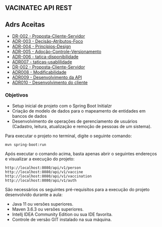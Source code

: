 <h2>VACINATEC API REST</h2>

## Adrs Aceitas

* [DR-002 - Proposta-Cliente-Servidor](adrs/aceitas/ADR-002-Proposta-Cliente-Servidor.md)
* [ADR-003 - Decisão-Atributos-Foco](adrs/aceitas/ADR-003-Decisão-Atributos-Foco.md)
* [ADR-004 - Princípios-Design](adrs/aceitas/ADR-004-Princípios-Design.md)
* [ADR-005 - Adoção-Controle-Versionamento](adrs/aceitas/ADR-005-Adoção-Controle-Versionamento.md)
* [ADR-006 - tatica-disponibilidade](adrs/aceitas/ADR-006-tatica-disponibilidade.md)
* [ADR007 - taticas-usablilidade](adrs/aceitas/ADR007-taticas-usablilidade.md)
* [DR-002 - Proposta-Cliente-Servidor](adrs/aceitas/ADR-002-Proposta-Cliente-Servidor.md)
* [ADR008 - Modificabilidade](adrs/aceitas/ADR-002-Proposta-Cliente-Servidor.md)
* [ADR009 - Desenvolvimento da API](adrs/aceitas/ADR9:Desenvolvimento-da-API.md)
* [ADR010 - Desenvolvimento do cliente](adrs/aceitas/ADR10Desenvolvimento-do-cliente.md)


### Objetivos

* Setup inicial de projeto com o Spring Boot Initialzr 
* Criação de modelo de dados para o mapeamento de entidades em bancos de dados
* Desenvolvimento de operações de gerenciamento de usuários (Cadastro, leitura, atualização e remoção de pessoas de um sistema).

Para executar o projeto no terminal, digite o seguinte comando:

```shell script
mvn spring-boot:run 
```

Após executar o comando acima, basta apenas abrir o seguintes endereços e visualizar a execução do projeto:

```
http://localhost:8080/api/v1/person
http://localhost:8080/api/v1/vaccine
http://localhost:8080/api/v1/vaccination
http://localhost:8080/api/v1/auth
```


São necessários os seguintes pré-requisitos para a execução do projeto desenvolvido durante a aula:

* Java 11 ou versões superiores.
* Maven 3.6.3 ou versões superiores.
* Intellj IDEA Community Edition ou sua IDE favorita.
* Controle de versão GIT instalado na sua máquina.
